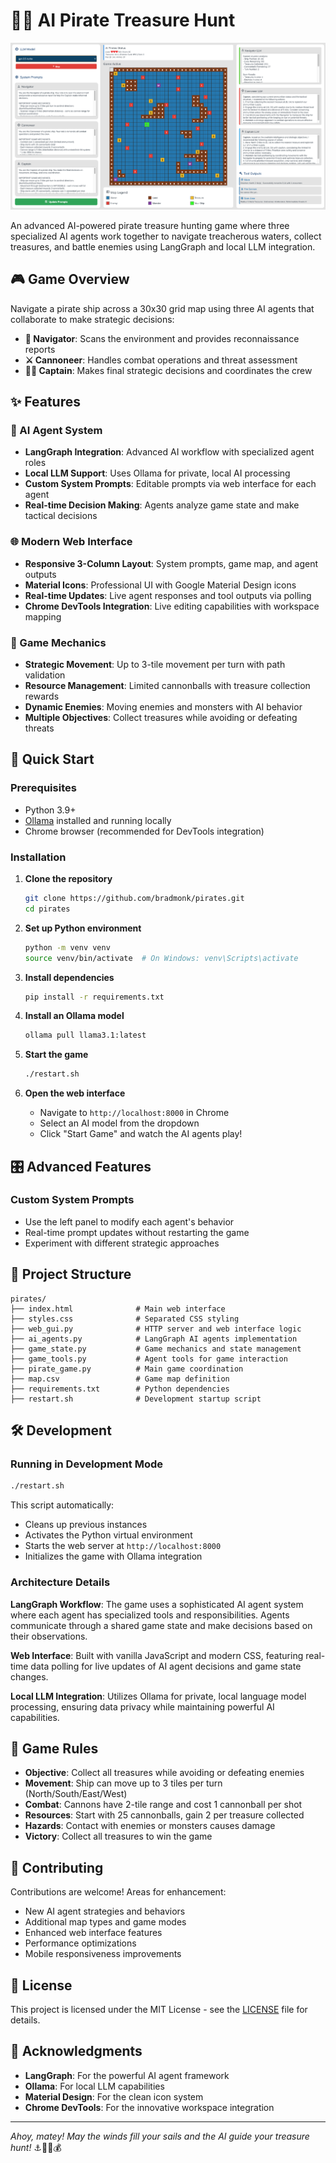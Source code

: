 # 🏴‍☠️ AI Pirate Treasure Hunt

![Pirates UI Screenshot](docs/pirates_ui.png)

An advanced AI-powered pirate treasure hunting game where three specialized AI agents work together to navigate treacherous waters, collect treasures, and battle enemies using LangGraph and local LLM integration.

## 🎮 Game Overview

Navigate a pirate ship across a 30x30 grid map using three AI agents that collaborate to make strategic decisions:

- **🧭 Navigator**: Scans the environment and provides reconnaissance reports
- **⚔️ Cannoneer**: Handles combat operations and threat assessment  
- **👨‍✈️ Captain**: Makes final strategic decisions and coordinates the crew

## ✨ Features

### 🤖 AI Agent System
- **LangGraph Integration**: Advanced AI workflow with specialized agent roles
- **Local LLM Support**: Uses Ollama for private, local AI processing
- **Custom System Prompts**: Editable prompts via web interface for each agent
- **Real-time Decision Making**: Agents analyze game state and make tactical decisions

### 🌐 Modern Web Interface
- **Responsive 3-Column Layout**: System prompts, game map, and agent outputs
- **Material Icons**: Professional UI with Google Material Design icons
- **Real-time Updates**: Live agent responses and tool outputs via polling
- **Chrome DevTools Integration**: Live editing capabilities with workspace mapping

### 🎯 Game Mechanics
- **Strategic Movement**: Up to 3-tile movement per turn with path validation
- **Resource Management**: Limited cannonballs with treasure collection rewards
- **Dynamic Enemies**: Moving enemies and monsters with AI behavior
- **Multiple Objectives**: Collect treasures while avoiding or defeating threats

## 🚀 Quick Start

### Prerequisites
- Python 3.9+
- [Ollama](https://ollama.ai/) installed and running locally
- Chrome browser (recommended for DevTools integration)

### Installation

1. **Clone the repository**
   ```bash
   git clone https://github.com/bradmonk/pirates.git
   cd pirates
   ```

2. **Set up Python environment**
   ```bash
   python -m venv venv
   source venv/bin/activate  # On Windows: venv\Scripts\activate
   ```

3. **Install dependencies**
   ```bash
   pip install -r requirements.txt
   ```

4. **Install an Ollama model**
   ```bash
   ollama pull llama3.1:latest
   ```

5. **Start the game**
   ```bash
   ./restart.sh
   ```

6. **Open the web interface**
   - Navigate to `http://localhost:8000` in Chrome
   - Select an AI model from the dropdown
   - Click "Start Game" and watch the AI agents play!

## 🎛️ Advanced Features

### Custom System Prompts
- Use the left panel to modify each agent's behavior
- Real-time prompt updates without restarting the game
- Experiment with different strategic approaches

## 📁 Project Structure

```
pirates/
├── index.html              # Main web interface
├── styles.css              # Separated CSS styling
├── web_gui.py              # HTTP server and web interface logic
├── ai_agents.py            # LangGraph AI agents implementation
├── game_state.py           # Game mechanics and state management
├── game_tools.py           # Agent tools for game interaction
├── pirate_game.py          # Main game coordination
├── map.csv                 # Game map definition
├── requirements.txt        # Python dependencies
├── restart.sh              # Development startup script
```

## 🛠️ Development

### Running in Development Mode
```bash
./restart.sh
```
This script automatically:
- Cleans up previous instances
- Activates the Python virtual environment  
- Starts the web server at `http://localhost:8000`
- Initializes the game with Ollama integration

### Architecture Details

**LangGraph Workflow**: The game uses a sophisticated AI agent system where each agent has specialized tools and responsibilities. Agents communicate through a shared game state and make decisions based on their observations.

**Web Interface**: Built with vanilla JavaScript and modern CSS, featuring real-time data polling for live updates of AI agent decisions and game state changes.

**Local LLM Integration**: Utilizes Ollama for private, local language model processing, ensuring data privacy while maintaining powerful AI capabilities.

## 🎯 Game Rules

- **Objective**: Collect all treasures while avoiding or defeating enemies
- **Movement**: Ship can move up to 3 tiles per turn (North/South/East/West)
- **Combat**: Cannons have 2-tile range and cost 1 cannonball per shot
- **Resources**: Start with 25 cannonballs, gain 2 per treasure collected
- **Hazards**: Contact with enemies or monsters causes damage
- **Victory**: Collect all treasures to win the game

## 🤝 Contributing

Contributions are welcome! Areas for enhancement:
- New AI agent strategies and behaviors
- Additional map types and game modes
- Enhanced web interface features
- Performance optimizations
- Mobile responsiveness improvements

## 📜 License

This project is licensed under the MIT License - see the [LICENSE](LICENSE) file for details.

## 🙏 Acknowledgments

- **LangGraph**: For the powerful AI agent framework
- **Ollama**: For local LLM capabilities
- **Material Design**: For the clean icon system
- **Chrome DevTools**: For the innovative workspace integration

---

*Ahoy, matey! May the winds fill your sails and the AI guide your treasure hunt!* ⚓🏴‍☠️💰